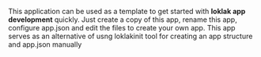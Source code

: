 This application can be used as a template to get started with
**loklak app development** quickly.
Just create a copy of this app, rename this app, configure
app.json and edit the files to create your own app. This app
serves as an alternative of usng loklakinit tool for creating an
app structure and app.json manually
